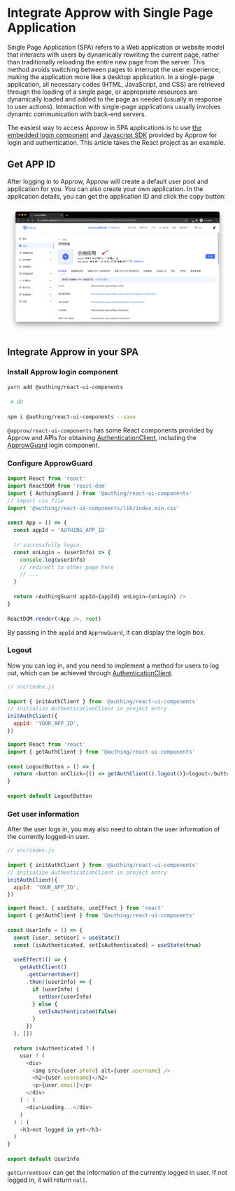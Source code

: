 # Integrate Approw with Single Page Application

<LastUpdated/>

Single Page Application (SPA) refers to a Web application or website model that interacts with users by dynamically rewriting the current page, rather than traditionally reloading the entire new page from the server. This method avoids switching between pages to interrupt the user experience, making the application more like a desktop application. In a single-page application, all necessary codes (HTML, JavaScript, and CSS) are retrieved through the loading of a single page, or appropriate resources are dynamically loaded and added to the page as needed (usually in response to user actions). Interaction with single-page applications usually involves dynamic communication with back-end servers.

The easiest way to access Approw in SPA applications is to use [the embedded login component](/reference/guard/) and [Javascript SDK](/reference/sdk-for-node/) provided by Approw for login and authentication. This article takes the React project as an example.

## Get APP ID

After logging in to Approw, Approw will create a default user pool and application for you. You can also create your own application. In the application details, you can get the application ID and click the copy button:

![](./images/app-id-and-secret.png)

## Integrate Approw in your SPA

### Install Approw login component

```bash
yarn add @authing/react-ui-components

 # OR

npm i @authing/react-ui-components --save
```

`@approw/react-ui-components` has some React components provided by Approw and APIs for obtaining [AuthenticationClient](/sdk/sdk-for-node/authentication/AuthenticationClient), including the [ApprowGuard](/reference/guard/) login component.

### Configure ApprowGuard

```js
import React from 'react'
import ReactDOM from 'react-dom'
import { AuthingGuard } from '@authing/react-ui-components'
// import css file
import '@authing/react-ui-components/lib/index.min.css'

const App = () => {
  const appId = 'AUTHING_APP_ID'

  // successfully login
  const onLogin = (userInfo) => {
    console.log(userInfo)
    // redirect to other page here
    // ...
  }

  return <AuthingGuard appId={appId} onLogin={onLogin} />
}

ReactDOM.render(<App />, root)
```

 By passing in the `appId` and `ApprowGuard`, it can display the login box.

### Logout

Now you can log in, and you need to implement a method for users to log out, which can be achieved through [AuthenticationClient](/sdk/sdk-for-node/authentication/AuthenticationClient).

```js
// src/index.js

import { initAuthClient } from '@authing/react-ui-components'
// initialize AuthenticationClient in project entry
initAuthClient({
  appId: 'YOUR_APP_ID',
})
```

```js
import React from 'react'
import { getAuthClient } from '@authing/react-ui-components'

const LogoutButton = () => {
  return <button onClick={() => getAuthClient().logout()}>logout</button>
}

export default LogoutButton
```

### Get user information

After the user logs in, you may also need to obtain the user information of the currently logged-in user.

```js
// src/index.js

import { initAuthClient } from '@authing/react-ui-components'
// initialize AuthenticationClient in project entry
initAuthClient({
  appId: 'YOUR_APP_ID',
})
```

```js
import React, { useState, useEffect } from 'react'
import { getAuthClient } from '@authing/react-ui-components'

const UserInfo = () => {
  const [user, setUser] = useState()
  const [isAuthenticated, setIsAuthenticated] = useState(true)

  useEffect(() => {
    getAuthClient()
      .getCurrentUser()
      .then((userInfo) => {
        if (userInfo) {
          setUser(userInfo)
        } else {
          setIsAuthenticated(false)
        }
      })
  }, [])

  return isAuthenticated ? (
    user ? (
      <div>
        <img src={user.photo} alt={user.username} />
        <h2>{user.username}</h2>
        <p>{user.email}</p>
      </div>
    ) : (
      <div>Loading...</div>
    )
  ) : (
    <h3>not logged in yet</h3>
  )
}

export default UserInfo
```

`getCurrentUser` can get the information of the currently logged in user. If not logged in, it will return `null`.

